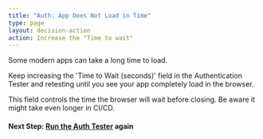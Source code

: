 ```yaml
---
title: "Auth: App Does Not Load in Time"
type: page
layout: decision-action
action: Increase the "Time to wait"
---
```


Some modern apps can take a long time to load.

Keep increasing the 'Time to Wait (seconds)' field in the Authentication Tester and retesting until you see your app completely load in the browser.

This field controls the time the browser will wait before closing.
Be aware it might take even longer in CI/CD.

#### Next Step: [Run the Auth Tester](../auth-tester-results/) again
